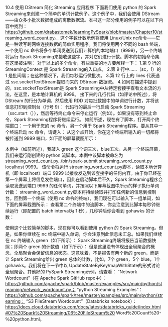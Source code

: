 
10.4 使用 DStream 简化 Streaming 应用程序
下面我们使用 python 的 Spark Streaming来创建一个简单的单词计数例子。这个例子中，我们会使用 DStream——由众多小批次数据组成的离散数据流。本书这一部分使用的例子可以在以下内容中找到：https://github.com/drabastomek/learningPySpark/blob/master/Chapter10/streaming_word_count.py。
这个字数计数示例将使用 Linux/Unix nc命令——它是一种读写跨网络连接数据的简单实用程序。我们将使用两个不同的 bash 终端，一个使用 nc 命令将多个单词发送到我们计算机的本地端口（9999），另一个终端将运行 Spark Streaming来接收这些字，并对它们进行计数。脚本的初始命令集在这里被注明：
对于以上的多个命令，有些重要的地方要解释一下：
1.第 9 行的 StreamingContext 是 Spark Streaming的入口点。
2.第 9 行中……（sc，1）的 1 是批间隔；在这种情况下，我们每秒运行微批次。
3.第 12 行上的 lines 代表通过 ssc.socketTextStream提取而来的 DStream 数据流。
4.如同在描述中提到的，ssc.socketTextStream是 Spark Streaming中从特定套接字查看文本流的方法，在这里，是本地计算机的 9999。
接下来的几行代码（如评论中所述），将 DStream 的行分为单词，然后使用 RDD 对每批数据中的单词进行计数，并将该信息打印到控制台（行号 9）：
代码行的最后一行启动 Spark Streaming（ssc.start（）），然后等待终止命令来停止运行（例如<Ctrl><C>）。如果没有等到终止命令，Spark Streaming程序将继续运行。
如前所述，现在有了脚本，打开两个终端窗口：一个用于您的 nc 命令，另一个用于 Spark Streaming程序。要从其中一个终端启动 nc 命令，请键入：
从这个点开始，你在这个终端所输入的一切都将被传送到 9999 端口，如下面的屏幕截图所示：


本例中（如前所述），我敲入 green 这个词三次，blue五次。从另一个终端屏幕，我们来运行刚创建的 python 流脚本。本例中该脚本被命名为 streaming_word_count.py../bin/spark-submit streaming_word_count.py localhost 9999。
该命令将运行 streaming_word_count.py脚本，读取本地计算机（即 localhost）端口 9999 以接收发送到该套接字的任何内容。由于你已经在第一个屏幕上将信息发往端口，因此在启动脚本后不久，Spark Streaming程序会读取发送到端口 9999 的任何单词，并按照以下屏幕截图中所示的样子执行单词计数：
streaming_word_count.py脚本将持续读取并打印任何新的信息到控制台。回到第一个终端（使用 nc 命令的终端），我们现在可以输入下一组单词，如下面的屏幕截图所示：
查看第二个终端中的流脚本，你会注意到此脚本每秒钟继续运行（即配置的 batch interval为 1 秒），几秒钟后你会看到 gohawks 的计数：


使用这个比较简单的脚本，现在你可以看到使用 python 的 Spark Streaming。但是，如果你继续在 nc 终端中输入单词，你会注意到此信息未汇总。如果我们继续在 nc 终端输入 green（如下所示）：
Spark Streaming终端将报告当前数据快照；即两个 green 的计数值（如下所示）：
但是这里没有体现出全局聚合的概念，全局聚合会保留信息的状态。这意味着，不是报告有两个新的 green，而是让 Spark Streaming给出 green 总体的计数，比如，7个 green，5个 blue，1个 gohawks。我们将在下一节中以 UpdateStateByKey/mapWithState的形式讨论全局聚合。其他好的 PySpark Streaming示例，请查看：
“Network Wordcount”（在 Apache Spark GitHub repo中）：https://github.com/apache/spark/blob/master/examples/src/main/python/streaming/network_wordcount.py；
“python Streaming Examples”：https://github.com/apache/spark/tree/master/examples/src/main/python/streaming；
“S3 FileStream Wordcount”（Databricks notebook）：https://docs.cloud.databricks.com/docs/latest/databricks_guide/index.html#07％20Spark％20Streaming/06％20FileStream％20 Word％20Count％20-％20python.html。
